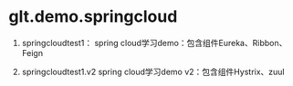 # glt.demo.springcloud

1. springcloudtest1：
spring cloud学习demo：包含组件Eureka、Ribbon、Feign

2. springcloudtest1.v2
spring cloud学习demo v2：包含组件Hystrix、zuul
